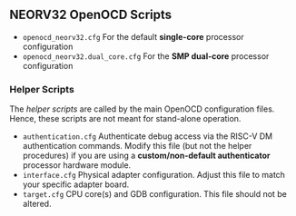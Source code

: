 ## NEORV32 OpenOCD Scripts

* `openocd_neorv32.cfg` For the default **single-core** processor configuration
* `openocd_neorv32.dual_core.cfg` For the **SMP dual-core** processor configuration

### Helper Scripts

The _helper scripts_ are called by the main OpenOCD configuration files.
Hence, these scripts are not meant for stand-alone operation.

* `authentication.cfg` Authenticate debug access via the RISC-V DM authentication commands.
Modify this file (but not the helper procedures) if you are using a
**custom/non-default authenticator** processor hardware module.
* `interface.cfg` Physical adapter configuration. Adjust this file to match your specific adapter board.
* `target.cfg` CPU core(s) and GDB configuration. This file should not be altered.
